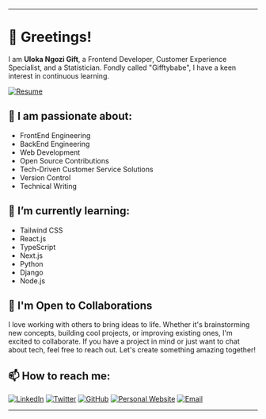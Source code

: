 

---

# 👋 Greetings!
I am **Uloka Ngozi Gift**, a Frontend Developer, Customer Experience Specialist, and a Statistician. Fondly called "Gifftybabe", I have a keen interest in continuous learning.

[![Resume](https://img.shields.io/badge/Resume-4285F4?style=flat&logo=google-drive&logoColor=white)](https://drive.google.com/file/d/1ile0BcO-m5Ffbw0ukHEn5tndQPbC_kiW/view)

## 👀 I am passionate about:
- FrontEnd Engineering
- BackEnd Engineering
- Web Development
- Open Source Contributions
- Tech-Driven Customer Service Solutions
- Version Control
- Technical Writing

## 🌱 I’m currently learning:
- Tailwind CSS
- React.js
- TypeScript
- Next.js
- Python
- Django
- Node.js

## 🤝 I'm Open to Collaborations
I love working with others to bring ideas to life. Whether it's brainstorming new concepts, building cool projects, or improving existing ones, I'm excited to collaborate. If you have a project in mind or just want to chat about tech, feel free to reach out. Let's create something amazing together!

## 📫 How to reach me:
[![LinkedIn](https://img.shields.io/badge/LinkedIn-0A66C2?style=flat&logo=linkedin&logoColor=white)](https://www.linkedin.com/in/gifftybabe)
[![Twitter](https://img.shields.io/badge/Twitter-1DA1F2?style=flat&logo=twitter&logoColor=white)](https://twitter.com/Gifftybabe)
[![GitHub](https://img.shields.io/badge/GitHub-181717?style=flat&logo=github&logoColor=white)](https://github.com/GifftyCode)
[![Personal Website](https://img.shields.io/badge/Website-4285F4?style=flat&logo=google-chrome&logoColor=white)](https://uloka-ngozi-portfolio.netlify.app)
[![Email](https://img.shields.io/badge/Email-D14836?style=flat&logo=gmail&logoColor=white)](mailto:ulokangozi@gmail.com)

---



